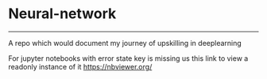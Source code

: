 # Neural-network
-------------------
A repo which would document my journey of upskilling in deeplearning

For jupyter notebooks with error state key is missing us this link to view a readonly instance of it https://nbviewer.org/
